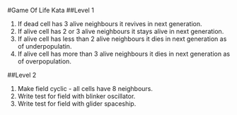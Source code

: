 #Game Of Life Kata
##Level 1
1. If dead cell has 3 alive neighbours it revives in next generation.
2. If alive cell has 2 or 3 alive neighbours it stays alive in next generation.
3. If alive cell has less than 2 alive neighbours it dies in next generation as of underpopulatin.
4. If alive cell has more than 3 alive neighbours it dies in next generation as of overpopulation.

##Level 2
1. Make field cyclic - all cells have 8 neighbours.
2. Write test for field with blinker oscillator.
3. Write test for field with glider spaceship.